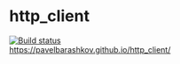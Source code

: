 # http_client
[![Build status](https://ci.appveyor.com/api/projects/status/5icxlr5qvmaumsul?svg=true)](https://ci.appveyor.com/project/PavelBarashkov/http-client)<br>
https://pavelbarashkov.github.io/http_client/
